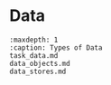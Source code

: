 # Data

```{toctree}
:maxdepth: 1
:caption: Types of Data
task_data.md
data_objects.md
data_stores.md
```


